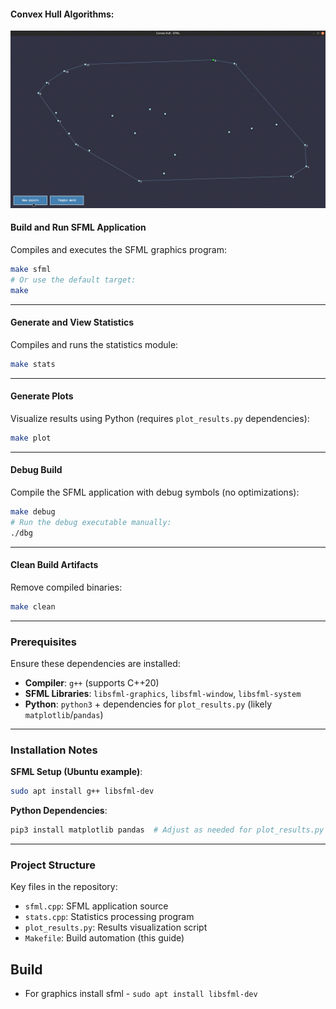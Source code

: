#### Convex Hull Algorithms:
![sfml](./misc/hull.gif)


#### **Build and Run SFML Application**
Compiles and executes the SFML graphics program:
```bash
make sfml
# Or use the default target:
make
```

---

#### **Generate and View Statistics**
Compiles and runs the statistics module:
```bash
make stats
```

---

#### **Generate Plots**
Visualize results using Python (requires `plot_results.py` dependencies):
```bash
make plot
```

---

#### **Debug Build**
Compile the SFML application with debug symbols (no optimizations):
```bash
make debug
# Run the debug executable manually:
./dbg
```

---

#### **Clean Build Artifacts**
Remove compiled binaries:
```bash
make clean
```

---

### Prerequisites
Ensure these dependencies are installed:
- **Compiler**: `g++` (supports C++20)
- **SFML Libraries**: `libsfml-graphics`, `libsfml-window`, `libsfml-system`
- **Python**: `python3` + dependencies for `plot_results.py` (likely `matplotlib`/`pandas`)

---

### Installation Notes
**SFML Setup (Ubuntu example)**:
```bash
sudo apt install g++ libsfml-dev
```

**Python Dependencies**:
```bash
pip3 install matplotlib pandas  # Adjust as needed for plot_results.py
```

---

### Project Structure
Key files in the repository:
- `sfml.cpp`: SFML application source
- `stats.cpp`: Statistics processing program
- `plot_results.py`: Results visualization script
- `Makefile`: Build automation (this guide)
## Build
* For graphics install sfml - `sudo apt install libsfml-dev`
